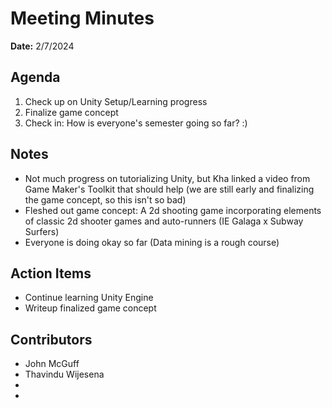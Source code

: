 # Meeting Minutes
**Date:** 2/7/2024

## Agenda
1. Check up on Unity Setup/Learning progress
2. Finalize game concept
3. Check in: How is everyone's semester going so far? :)

## Notes
- Not much progress on tutorializing Unity, but Kha linked a video from Game Maker's Toolkit that should help (we are still early and finalizing the game concept, so this isn't so bad)
- Fleshed out game concept: A 2d shooting game incorporating elements of classic 2d shooter games and auto-runners (IE Galaga x Subway Surfers)
- Everyone is doing okay so far (Data mining is a rough course)
## Action Items
* Continue learning Unity Engine
* Writeup finalized game concept

## Contributors
* John McGuff
* Thavindu Wijesena
* 
* 
